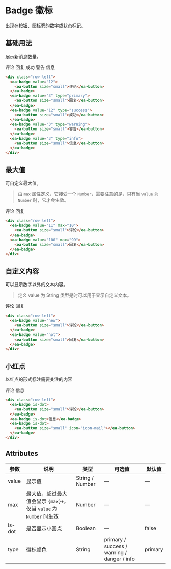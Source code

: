 <script setup>
import { onMounted } from 'vue'

onMounted(() => {
    import('../index.js')
    import('./index.scss')
})
</script>

# Badge 徽标

出现在按钮、图标旁的数字或状态标记。

## 基础用法

展示新消息数量。

<div class="row left">
  <ea-badge value="12">
    <ea-button size="small">评论</ea-button>
  </ea-badge>
  <ea-badge value="3" type="primary">
    <ea-button size="small">回复</ea-button>
  </ea-badge>
  <ea-badge value="12" type="success">
    <ea-button size="small">成功</ea-button>
  </ea-badge>
  <ea-badge value="3" type="warning">
    <ea-button size="small">警告</ea-button>
  </ea-badge>
  <ea-badge value="3" type="info">
    <ea-button size="small">信息</ea-button>
  </ea-badge>
</div>

```html
<div class="row left">
  <ea-badge value="12">
    <ea-button size="small">评论</ea-button>
  </ea-badge>
  <ea-badge value="3" type="primary">
    <ea-button size="small">回复</ea-button>
  </ea-badge>
  <ea-badge value="12" type="success">
    <ea-button size="small">成功</ea-button>
  </ea-badge>
  <ea-badge value="3" type="warning">
    <ea-button size="small">警告</ea-button>
  </ea-badge>
  <ea-badge value="3" type="info">
    <ea-button size="small">信息</ea-button>
  </ea-badge>
</div>
```

## 最大值

可自定义最大值。

> 由 `max` 属性定义，它接受一个 `Number`，需要注意的是，只有当 `value` 为 `Number` 时，它才会生效。

<div class="row left">
  <ea-badge value="11" max="10">
    <ea-button size="small">评论</ea-button>
  </ea-badge>
  <ea-badge value="100" max="99">
    <ea-button size="small">回复</ea-button>
  </ea-badge>
</div>

```html
<div class="row left">
  <ea-badge value="11" max="10">
    <ea-button size="small">评论</ea-button>
  </ea-badge>
  <ea-badge value="100" max="99">
    <ea-button size="small">回复</ea-button>
  </ea-badge>
</div>
```

## 自定义内容

可以显示数字以外的文本内容。

> 定义 value 为 String 类型是时可以用于显示自定义文本。

<div class="row left">
  <ea-badge value="new">
    <ea-button size="small">评论</ea-button>
  </ea-badge>
  <ea-badge value="hot">
    <ea-button size="small">回复</ea-button>
  </ea-badge>
</div>

```html
<div class="row left">
  <ea-badge value="new">
    <ea-button size="small">评论</ea-button>
  </ea-badge>
  <ea-badge value="hot">
    <ea-button size="small">回复</ea-button>
  </ea-badge>
</div>
```

## 小红点

以红点的形式标注需要关注的内容

<div class="row left">
  <ea-badge is-dot>
    <ea-button size="small">评论</ea-button>
  </ea-badge>
  <ea-badge is-dot>信息</ea-badge>
  <ea-badge is-dot>
    <ea-button size="small" icon="icon-mail"></ea-button>
  </ea-badge>
</div>

```html
<div class="row left">
  <ea-badge is-dot>
    <ea-button size="small">评论</ea-button>
  </ea-badge>
  <ea-badge is-dot>信息</ea-badge>
  <ea-badge is-dot>
    <ea-button size="small" icon="icon-mail"></ea-button>
  </ea-badge>
</div>
```

## Attributes

| 参数   | 说明                                                               | 类型            | 可选值                                      | 默认值  |
| ------ | ------------------------------------------------------------------ | --------------- | ------------------------------------------- | ------- |
| value  | 显示值                                                             | String / Number | —                                           | —       |
| max    | 最大值，超过最大值会显示 `{max}+`，仅当 `value` 为 `Number` 时生效 | Number          | —                                           | —       |
| is-dot | 是否显示小圆点                                                     | Boolean         | —                                           | false   |
| type   | 徽标颜色                                                           | String          | primary / success / warning / danger / info | primary |
